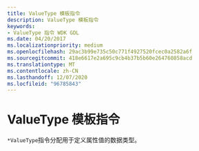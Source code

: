 ```yaml
---
title: ValueType 模板指令
description: ValueType 模板指令
keywords:
- ValueType 指令 WDK GDL
ms.date: 04/20/2017
ms.localizationpriority: medium
ms.openlocfilehash: 29ac3b99e735c50c771f4927520fcec0a2582a6f
ms.sourcegitcommit: 418e6617e2a695c9cb4b37b5b60e264760858acd
ms.translationtype: MT
ms.contentlocale: zh-CN
ms.lasthandoff: 12/07/2020
ms.locfileid: "96785843"
---
```

# <a name="valuetype-template-directive"></a>ValueType 模板指令


`*ValueType`指令分配用于定义属性值的数据类型。

 

 




